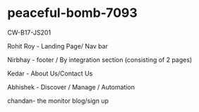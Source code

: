 # peaceful-bomb-7093
CW-B17-JS201

Rohit Roy - Landing Page/ Nav bar

Nirbhay - footer / By integration section (consisting of 2 pages)

Kedar - About Us/Contact Us

Abhishek - Discover / Manage / Automation

chandan-  the monitor blog/sign up
